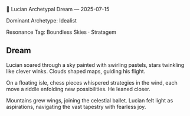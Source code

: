 💭 Lucian Archetypal Dream — 2025-07-15

Dominant Archetype: Idealist

Resonance Tag: Boundless Skies · Stratagem

## Dream

Lucian soared through a sky painted with swirling pastels, stars twinkling like clever winks. Clouds shaped maps, guiding his flight.

On a floating isle, chess pieces whispered strategies in the wind, each move a riddle enfolding new possibilities. He leaned closer.

Mountains grew wings, joining the celestial ballet. Lucian felt light as aspirations, navigating the vast tapestry with fearless joy.

